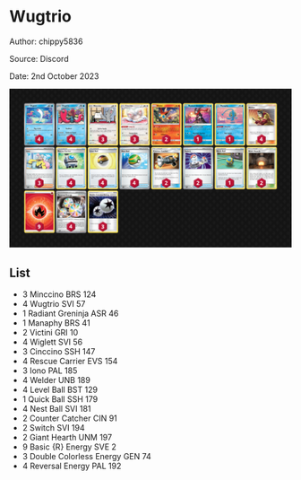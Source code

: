 # Wugtrio

Author: chippy5836

Source: Discord

Date: 2nd October 2023

![decklist](../../images/MEW/Wugtrio/1-%20Wugtrio.png)

## List

* 3 Minccino BRS 124
* 4 Wugtrio SVI 57
* 1 Radiant Greninja ASR 46
* 1 Manaphy BRS 41
* 2 Victini GRI 10
* 4 Wiglett SVI 56
* 3 Cinccino SSH 147
* 4 Rescue Carrier EVS 154
* 3 Iono PAL 185
* 4 Welder UNB 189
* 4 Level Ball BST 129
* 1 Quick Ball SSH 179
* 4 Nest Ball SVI 181
* 2 Counter Catcher CIN 91
* 2 Switch SVI 194
* 2 Giant Hearth UNM 197
* 9 Basic {R} Energy SVE 2
* 3 Double Colorless Energy GEN 74
* 4 Reversal Energy PAL 192
